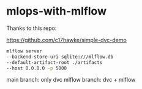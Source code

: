 # mlops-with-mlflow

Thanks to this repo:

https://github.com/c17hawke/simple-dvc-demo


```bash
mlflow server
--backend-store-uri sqlite:///mlflow.db
--default-artifact-root ./artifacts
--host 0.0.0.0 -p 5000
```

main branch: only dvc
mlflow branch: dvc + mlflow